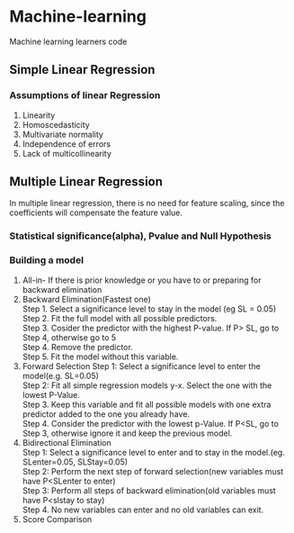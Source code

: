 # Machine-learning
Machine learning learners code
## Simple Linear Regression
### Assumptions of linear Regression   
1. Linearity
2. Homoscedasticity
3. Multivariate normality
4. Independence of errors
5. Lack of multicollinearity 
## Multiple Linear Regression   
In multiple linear regression, there is no need for feature scaling, since the coefficients will compensate the feature value.   
### Statistical significance(alpha), Pvalue and Null Hypothesis   
### Building a model   
1. All-in- If there is prior knowledge or you have to or preparing for backward elimination 
2. Backward Elimination(Fastest one)   
Step 1. Select a significance level to stay in the model (eg SL = 0.05)   
Step 2. Fit the full model with all possible predictors.   
Step 3. Cosider the predictor with the highest P-value. If P> SL, go to Step 4, otherwise go to 5   
Step 4. Remove the predictor.    
Step 5. Fit the model without this variable.   
3. Forward Selection
Step 1: Select a significance level to enter the model(e.g. SL=0.05)   
Step 2: Fit all simple regression models y-x. Select the one with the lowest P-Value.   
Step 3. Keep this variable and fit all possible models with one extra predictor added to the one you already have.   
Step 4. Consider the predictor with the lowest p-Value. If P<SL, go to Step 3, otherwise ignore it and keep the previous model.   
4. Bidirectional Elimination   
Step 1: Select a significance level to enter and to stay in the model.(eg. SLenter=0.05, SLStay=0.05)   
Step 2: Perform the next step of forward selection(new variables must have P<SLenter to enter)   
Step 3: Perform all steps of backward elimination(old variables must have P<slstay to stay)   
Step 4. No new variables can enter and no old variables can exit.   
5. Score Comparison
